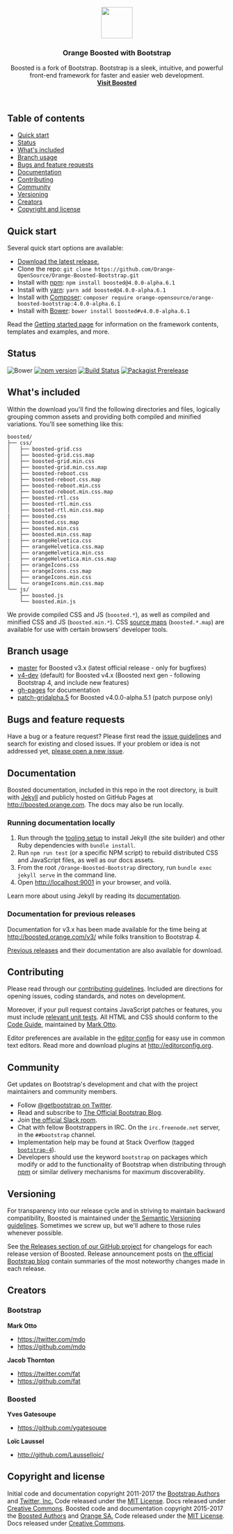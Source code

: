 <p align="center">
  <a href="http://boosted.orange.com/v4-alpha">
    <img src="http://boosted.orange.com/v4-alpha/assets/brand/orange-space-position.jpg" width=72 height=72>
  </a>

  <h3 align="center">Orange Boosted with Bootstrap</h3>

  <p align="center">
    Boosted is a fork of Bootstrap. Bootstrap is a sleek, intuitive, and powerful front-end framework for faster and easier web development.
    <br>
    <a href="http://boosted.orange.com/v4-alpha"><strong>Visit Boosted</strong></a>
  </p>
</p>

<br>

## Table of contents

- [Quick start](#quick-start)
- [Status](#status)
- [What's included](#whats-included)
- [Branch usage](#branch-usage)
- [Bugs and feature requests](#bugs-and-feature-requests)
- [Documentation](#documentation)
- [Contributing](#contributing)
- [Community](#community)
- [Versioning](#versioning)
- [Creators](#creators)
- [Copyright and license](#copyright-and-license)

## Quick start

Several quick start options are available:

- [Download the latest release.](https://github.com/Orange-OpenSource/Orange-Boosted-Bootstrap/archive/v4.0.0-alpha.6.1.zip)
- Clone the repo: `git clone https://github.com/Orange-OpenSource/Orange-Boosted-Bootstrap.git`
- Install with [npm](https://www.npmjs.com): `npm install boosted@4.0.0-alpha.6.1`
- Install with [yarn](https://github.com/yarnpkg/yarn): `yarn add boosted@4.0.0-alpha.6.1`
- Install with [Composer](https://getcomposer.org): `composer require orange-opensource/orange-boosted-bootstrap:4.0.0-alpha.6.1`
- Install with [Bower](https://bower.io): `bower install boosted#v4.0.0-alpha.6.1`

Read the [Getting started page](http://boosted.orange.com/v4-alpha/getting-started/introduction/) for information on the framework contents, templates and examples, and more.

## Status

![Bower](https://img.shields.io/bower/v/boosted.svg)
[![npm version](https://img.shields.io/npm/v/boosted.svg)](https://www.npmjs.com/package/boosted)
[![Build Status](https://img.shields.io/travis/Orange-OpenSource/Orange-Boosted-Bootstrap/v4-dev.svg)](https://travis-ci.org/Orange-OpenSource/Orange-Boosted-Bootstrap)
[![Packagist Prerelease](https://img.shields.io/packagist/vpre/orange-opensource/orange-boosted-bootstrap.svg)](https://packagist.org/packages/orange-opensource/orange-boosted-bootstrap)

## What's included

Within the download you'll find the following directories and files, logically grouping common assets and providing both compiled and minified variations. You'll see something like this:

```
boosted/
├── css/
│   ├── boosted-grid.css
│   ├── boosted-grid.css.map
│   ├── boosted-grid.min.css
│   ├── boosted-grid.min.css.map
│   ├── boosted-reboot.css
│   ├── boosted-reboot.css.map
│   ├── boosted-reboot.min.css
│   ├── boosted-reboot.min.css.map
│   ├── boosted-rtl.css
│   ├── boosted-rtl.min.css
│   ├── boosted-rtl.min.css.map
|   ├── boosted.css
│   ├── boosted.css.map
│   ├── boosted.min.css
│   ├── boosted.min.css.map
|   ├── orangeHelvetica.css
│   ├── orangeHelvetica.css.map
│   ├── orangeHelvetica.min.css
│   ├── orangeHelvetica.min.css.map
|   ├── orangeIcons.css
│   ├── orangeIcons.css.map
│   ├── orangeIcons.min.css
│   └── orangeIcons.min.css.map
└── js/
    ├── boosted.js
    └── boosted.min.js
```

We provide compiled CSS and JS (`boosted.*`), as well as compiled and minified CSS and JS (`boosted.min.*`). CSS [source maps](https://developer.chrome.com/devtools/docs/css-preprocessors) (`boosted.*.map`) are available for use with certain browsers' developer tools.


## Branch usage

- [master](https://github.com/Orange-OpenSource/Orange-Boosted-Bootstrap/tree/master) for Boosted v3.x (latest official release - only for bugfixes)
- [v4-dev](https://github.com/Orange-OpenSource/Orange-Boosted-Bootstrap/tree/v4-dev) (default) for Boosted v4.x (Boosted next gen - following Bootstrap 4, and include new features)
- [gh-pages](https://github.com/Orange-OpenSource/Orange-Boosted-Bootstrap/tree/gh-pages) for documentation
- [patch-gridalpha.5](https://github.com/Orange-OpenSource/Orange-Boosted-Bootstrap/tree/patch-gridalpha.5) for Boosted v4.0.0-alpha.5.1 (patch purpose only)


## Bugs and feature requests

Have a bug or a feature request? Please first read the [issue guidelines](https://github.com/Orange-OpenSource/Orange-Boosted-Bootstrap/blob/v4-dev/CONTRIBUTING.md#using-the-issue-tracker) and search for existing and closed issues. If your problem or idea is not addressed yet, [please open a new issue](https://github.com/Orange-OpenSource/Orange-Boosted-Bootstrap/issues/new).


## Documentation

Boosted documentation, included in this repo in the root directory, is built with [Jekyll](https://jekyllrb.com) and publicly hosted on GitHub Pages at <http://boosted.orange.com>. The docs may also be run locally.

### Running documentation locally

1. Run through the [tooling setup](https://github.com/Orange-OpenSource/Orange-Boosted-Bootstrap/blob/v4-dev/docs/getting-started/build-tools.md#tooling-setup) to install Jekyll (the site builder) and other Ruby dependencies with `bundle install`.
2. Run `npm run test` (or a specific NPM script) to rebuild distributed CSS and JavaScript files, as well as our docs assets.
3. From the root `/Orange-Boosted-Bootstrap` directory, run `bundle exec jekyll serve` in the command line.
4. Open <http://localhost:9001> in your browser, and voilà.

Learn more about using Jekyll by reading its [documentation](https://jekyllrb.com/docs/home/).

### Documentation for previous releases

Documentation for v3.x has been made available for the time being at <http://boosted.orange.com/v3/> while folks transition to Bootstrap 4.

[Previous releases](https://github.com/Orange-OpenSource/Orange-Boosted-Bootstrap/releases) and their documentation are also available for download.



## Contributing

Please read through our [contributing guidelines](https://github.com/Orange-OpenSource/Orange-Boosted-Bootstrap/blob/v4-dev/CONTRIBUTING.md). Included are directions for opening issues, coding standards, and notes on development.

Moreover, if your pull request contains JavaScript patches or features, you must include [relevant unit tests](https://github.com/Orange-OpenSource/Orange-Boosted-Bootstrap/tree/v4-dev/js/tests). All HTML and CSS should conform to the [Code Guide](https://github.com/mdo/code-guide), maintained by [Mark Otto](https://github.com/mdo).

Editor preferences are available in the [editor config](https://github.com/Orange-OpenSource/Orange-Boosted-Bootstrap/blob/v4-dev/.editorconfig) for easy use in common text editors. Read more and download plugins at <http://editorconfig.org>.



## Community

Get updates on Bootstrap's development and chat with the project maintainers and community members.

- Follow [@getbootstrap on Twitter](https://twitter.com/getbootstrap).
- Read and subscribe to [The Official Bootstrap Blog](https://blog.getbootstrap.com).
- Join [the official Slack room](https://bootstrap-slack.herokuapp.com).
- Chat with fellow Bootstrappers in IRC. On the `irc.freenode.net` server, in the `##bootstrap` channel.
- Implementation help may be found at Stack Overflow (tagged [`bootstrap-4`](https://stackoverflow.com/questions/tagged/bootstrap-4)).
- Developers should use the keyword `bootstrap` on packages which modify or add to the functionality of Bootstrap when distributing through [npm](https://www.npmjs.com/browse/keyword/bootstrap) or similar delivery mechanisms for maximum discoverability.



## Versioning

For transparency into our release cycle and in striving to maintain backward compatibility, Boosted is maintained under [the Semantic Versioning guidelines](http://semver.org/). Sometimes we screw up, but we'll adhere to those rules whenever possible.

See [the Releases section of our GitHub project](https://github.com/Orange-OpenSource/Orange-Boosted-Bootstrap/releases) for changelogs for each release version of Boosted. Release announcement posts on [the official Bootstrap blog](https://blog.getbootstrap.com) contain summaries of the most noteworthy changes made in each release.


## Creators

### Bootstrap

**Mark Otto**

- <https://twitter.com/mdo>
- <https://github.com/mdo>

**Jacob Thornton**

- <https://twitter.com/fat>
- <https://github.com/fat>

### Boosted

**Yves Gatesoupe**

- <https://github.com/ygatesoupe>

**Loïc Laussel**

- <http://github.com/Lausselloic/>

## Copyright and license

Initial code and documentation copyright 2011-2017 the [Bootstrap Authors](https://github.com/twbs/bootstrap/graphs/contributors) and [Twitter, Inc.](https://twitter.com) Code released under the [MIT License](https://github.com/twbs/bootstrap/blob/master/LICENSE). Docs released under [Creative Commons](https://github.com/twbs/bootstrap/blob/master/docs/LICENSE).
Boosted code and documentation copyright 2015-2017 the [Boosted Authors](https://github.com/Orange-OpenSource/Orange-Boosted-Bootstrap/graphs/contributors) and [Orange SA.](https://orange.com) Code released under the [MIT License](https://github.com/Orange-OpenSource/Orange-Boosted-Bootstrap/blob/v4-dev/LICENSE). Docs released under [Creative Commons](https://github.com/Orange-OpenSource/Orange-Boosted-Bootstrap/blob/v4-dev/docs/LICENSE).
